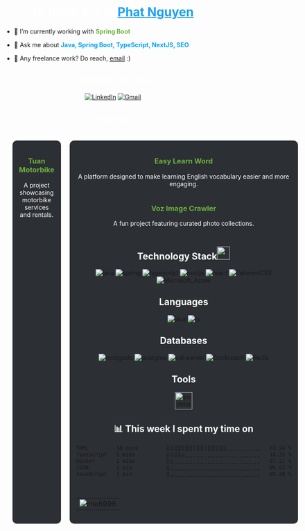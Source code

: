 

<h1 align="center" style="color: #ffffff;">Hi there 👋, I'm <a href="https://fb.com/mie6996" target="_blank" style="color: #1da1f2;">Phat Nguyen</a></h1>

- 🌱 I’m currently working with <span style="color: #6DB33F;">**Spring Boot**</span>

- 💬 Ask me about <span style="color: #00a1f1;">**Java, Spring Boot, TypeScript, NextJS, SEO**</span>
- 💼 Any freelance work? Do reach, <a href="mailto:nguyenxuanphat060301@gmail.com" style="color: #ea4335;">[email](mailto:nguyenxuanphat060301@gmail.com)</a> :)

<h2 align="center" style="color: #ffffff;">Connect with me</h2>
<div align="center">
    <a href="https://www.linkedin.com/in/nguyenxuanphat/"><img alt="LinkedIn"
            src="https://img.shields.io/badge/linkedin-%230077B5.svg?style=for-the-badge&logo=linkedin&logoColor=white" /></a>
    <a href="mailto:nguyenxuanphat060301@gmail.com"><img alt="Gmail"
            src="https://img.shields.io/badge/Gmail-D14836?style=for-the-badge&logo=gmail&logoColor=white" /></a>
</div>

<h2 align="center" style="color: #ffffff;">Projects</h2>
<div style="display: grid; grid-template-columns: repeat(2, 1fr); gap: 20px; padding: 20px; text-align: center;">
    <div style="background: #2c2f33; padding: 15px; border-radius: 10px;">
        <h3>
            <a href="https://tuanmotorbike.com" style="color: #6DB33F; font-weight: bold; text-decoration: none;">Tuan Motorbike</a>
        </h3>
        <p style="color: #ffffff; margin: 0;">A project showcasing motorbike services and rentals.</p>
<!--         <br>
        <a href="https://github.com/your-github-username/tuanmotorbike" target="_blank" style="color: #1da1f2;">View on GitHub</a>     -->
    </div>
    <div style="background: #2c2f33; padding: 15px; border-radius: 10px;">
        <h3>
            <a href="https://easylearnword.com" style="color: #6DB33F; font-weight: bold; text-decoration: none;">Easy Learn Word</a>
        </h3>
        <p style="color: #ffffff; margin: 0;">A platform designed to make learning English vocabulary easier and more engaging.</p>
<!--                 <br>
        <a href="https://github.com/your-github-username/tuanmotorbike" target="_blank" style="color: #1da1f2;">View on GitHub</a>     -->
    <div style="background: #2c2f33; padding: 15px; border-radius: 10px;">
        <h3>
            <a href="https://github.com/mie6996/voz-image-crawler" style="color: #6DB33F; font-weight: bold; text-decoration: none;">Voz Image Crawler</a>
        </h3>
        <p style="color: #ffffff; margin: 0;">A fun project featuring curated photo collections.</p>
        
    
</div>

<h2 align="center" style="color: #ffffff;">Technology Stack<img src="https://media.giphy.com/media/WUlplcMpOCEmTGBtBW/giphy.gif" width="30"></h2>
<div align="center">
    <img alt="java"
        src="https://img.shields.io/badge/Java-ED8B00?style=for-the-badge&logo=openjdk&logoColor=white" />
    <img alt="spring"
        src="https://img.shields.io/badge/Spring-6DB33F?style=for-the-badge&logo=spring&logoColor=white" />
    <img alt="typescript"
        src="https://img.shields.io/badge/typescript-%23007ACC.svg?style=for-the-badge&logo=typescript&logoColor=white" />
    <img alt="nextjs"
        src="https://img.shields.io/badge/next.js-000000?style=for-the-badge&logo=nextdotjs&logoColor=white" />
     <img alt="react" 
        src="https://img.shields.io/badge/React-20232A?style=for-the-badge&logo=react&logoColor=61DAFB" />
    <img alt="TailwindCSS"
        src="https://img.shields.io/badge/Tailwind_CSS-38B2AC?style=for-the-badge&logo=tailwind-css&logoColor=white" />
    <img alt="Microsoft_Azure"
        src="https://img.shields.io/badge/Microsoft_Azure-0089D6?style=for-the-badge&logo=microsoft-azure&logoColor=white" />
</div>

<h2 align="center" style="color: #ffffff;">Languages</h2>
<div align="center">
    <img alt="java"
        src="https://img.shields.io/badge/java-%23ED8B00.svg?style=for-the-badge&logo=java&logoColor=white" />
    <img alt="ts"
        src="https://img.shields.io/badge/TypeScript-007ACC?style=for-the-badge&logo=typescript&logoColor=white" />
</div>

<h2 align="center" style="color: #ffffff;">Databases</h2>
<div align="center">
    <img alt="mongodb"
        src="https://img.shields.io/badge/MongoDB-4EA94B?style=for-the-badge&logo=mongodb&logoColor=white" />
    <img alt="postgres"
        src="https://img.shields.io/badge/PostgreSQL-316192?style=for-the-badge&logo=postgresql&logoColor=white" />
    <img alt="sql-server"
        src="https://img.shields.io/badge/sqlserver-316192?style=for-the-badge&logo=sqlserver&logoColor=white" />
      <img alt="Cockroach"
        src="https://img.shields.io/badge/Cockroach%20Labs-6933FF?style=for-the-badge&logo=Cockroach%20Labs&logoColor=white" />
    <img alt="Redis"
        src="https://img.shields.io/badge/redis-%23DD0031.svg?style=for-the-badge&logo=redis&logoColor=white" />
</div>

<h2 align="center" style="color: #ffffff;">Tools</h2>
<div align="center">
    <a href="https://postman.com" target="_blank" rel="noreferrer">
        <img src="https://www.vectorlogo.zone/logos/getpostman/getpostman-icon.svg" alt="postman" width="40" height="40" />
    </a>
</div>

<h2 align="center" style="color: #ffffff;">📊 This week I spent my time on</h2>

<!--START_SECTION:waka-->

```txt
TOML         18 mins         ⣿⣿⣿⣿⣿⣿⣿⣿⣿⣿⣿⣿⣿⣿⣿⣷⣀⣀⣀⣀⣀⣀⣀⣀⣀   63.24 %
TypeScript   5 mins          ⣿⣿⣿⣿⣶⣀⣀⣀⣀⣀⣀⣀⣀⣀⣀⣀⣀⣀⣀⣀⣀⣀⣀⣀⣀   18.35 %
Docker       2 mins          ⣿⣷⣀⣀⣀⣀⣀⣀⣀⣀⣀⣀⣀⣀⣀⣀⣀⣀⣀⣀⣀⣀⣀⣀⣀   07.21 %
JSON         1 min           ⣿⣤⣀⣀⣀⣀⣀⣀⣀⣀⣀⣀⣀⣀⣀⣀⣀⣀⣀⣀⣀⣀⣀⣀⣀   05.52 %
JavaScript   1 min           ⣿⣤⣀⣀⣀⣀⣀⣀⣀⣀⣀⣀⣀⣀⣀⣀⣀⣀⣀⣀⣀⣀⣀⣀⣀   05.20 %
```

<!--END_SECTION:waka-->
<br />
<table align="center">
    <tr>
        <td><img src="https://github-readme-stats.vercel.app/api?username=mie6996&show_icons=true&theme=dark&locale=en" alt="mie6996" /></td>
    </tr>
</table>
